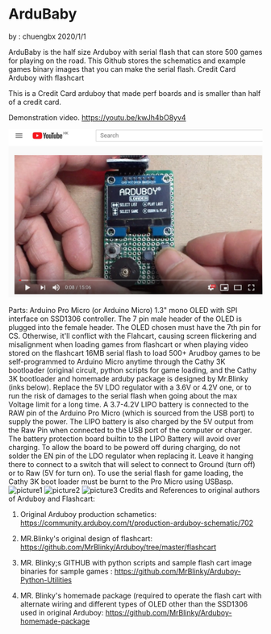 # ArduBaby
by : chuengbx   2020/1/1

ArduBaby is the half size Arduboy with serial flash that can store 500 games for playing on the road. This Github stores the schematics and example games binary images that you can make the serial flash.
Credit Card Arduboy with flashcart
 
This is a Credit Card arduboy that made perf boards and is smaller than half  of a credit card. 



Demonstration video.
https://youtu.be/kwJh4bO8yv4

[![Video](youtube2.JPG)](https://youtu.be/kwJh4bO8yv4)

Parts:
Arduino Pro Micro (or Arduino Micro)
1.3" mono  OLED with SPI interface on SSD1306 controller. The 7 pin male header of the OLED is plugged into the female header.
The OLED chosen must have the 7th pin for CS. Otherwise, it'll conflict with the Flahcart,
causing screen flickering and misalignment when loading games from flashcart or when playing  video stored on the flashcart
16MB serial flash to  load 500+ Arudboy games to be self-programmed to Arduino Micro anytime through the Cathy 3K bootloader
(original circuit, python scripts for game loading, and the Cathy 3K bootloader and homemade arduby package is designed by Mr.Blinky (inks below).
Replace the 5V LDO regulator with a 3.6V or 4.2V one, or to run the risk of damages to the serial flash when going about the max Voltage limit for a long time.
A 3.7-4.2V LIPO battery is connected to the RAW pin of the Arduino Pro Micro (which is sourced from the USB  port) to supply the power.
The LIPO battery is also charged by the 5V output from the Raw Pin when connected to the USB port of the computer or charger.
The battery protection board builtin to the LIPO Battery will avoid over charging.
To allow the board to be powerd off during charging, do not solder the EN pin of the LDO regulator when replacing it.
Leave it hanging there to connect to a switch that will select to connect to Ground (turn off) or to Raw (5V for turn on).
To use the serial flash for game loading, the Cathy 3K boot loader must be burnt to the Pro Micro using USBasp.
![picture1](creditcardadruboy.JPG)
![picture2](creditcardadruboy1.JPG) 
![picture3](back.JPG)
Credits and References to original authors of Arduboy and Flashcart:
 
1. Original Arduboy production schametics:  
    https://community.arduboy.com/t/production-arduboy-schematic/702
 
2. MR.Blinky's original design of flashcart: 
    https://github.com/MrBlinky/Arduboy/tree/master/flashcart
 
3. MR. Blinky;s GITHUB with python scripts and sample flash cart image binaries for sample games :
    https://github.com/MrBlinky/Arduboy-Python-Utilities
 
4. MR. Blinky's homemade package (required to operate the flash cart with alternate wiring and different types of OLED other than the  SSD1306 used in original Arduboy:
    https://github.com/MrBlinky/Arduboy-homemade-package
